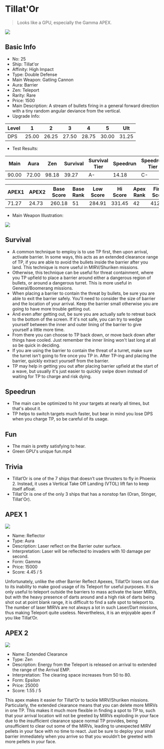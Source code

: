 # Tillat'Or

> Looks like a GPU, especially the Gamma APEX.

<img src="/ships/ship_25.png" style={{zoom:1}}/>

## Basic Info

- No: 25
- Ship: Tillat'or
- Affinity: High Impact
- Type: Double Defense
- Main Weapon: Gatling Cannon
- Aura: Barrier
- Zen: Teleport
- Rarity: Rare
- Price: 1500
- Main Description: A stream of bullets firing in a general forward direction with a tiny random angular deviance from the vertical.
- Upgrade Info: 

| Level | 1 | 2 | 3 | 4 | 5 | Ult |
|--|--|--|--|--|--|--|
| DPS | 25.00 | 26.25 | 27.50 | 28.75 | 30.00 | 31.25 |

- Test Results: 

| Main | Aura | Zen | Survival | Survival Tier | Speedrun | Speedrun Tier | Fun | Fun Tier |
|--|--|--|--|--|--|--|--|--|
| 90.00 | 72.00 | 98.18 | 39.27 | A- | 14.18 | C- | 27.27 | C+ |

| APEX1 | APEX2 | Base Score | Base Rank | Low Score | Hi Score | Apex Rank | Final Score | FinalRank |
|--|--|--|--|--|--|--|--|--|
| 71.27 | 24.73 | 260.18 | 51 | 284.91 | 331.45 | 42 | 412.18 | 54 |

- Main Weapon Illustration:

<img src="/illustration/main_25.gif" style={{zoom:1}}/>

## Survival

- A common technique to employ is to use TP first, then upon arrival, activate barrier. In some ways, this acts as an extended clearance range of TP, if you are able to avoid the bullets inside the barrier after you land. This technique is more useful in MIRV/Shuriken missions.
- Otherwise, this technique can be useful for threat containment, where you TP upfield to place a barrier around either a dangerous region of bullets, or around a dangerous turret. This is more useful in General/Boomerang missions.
- When placing a barrier to contain the threat by bullets, be sure you are able to exit the barrier safely. You'll need to consider the size of barrier and the location of your arrival. Keep the barrier small otherwise you are going to have more trouble getting out.
- And even after getting out, be sure you are actually safe to retreat back to the bottom of the screen. If it's not safe, you can try to wedge yourself between the inner and outer lining of the barrier to give yourself a little more time.
- From there you can choose to TP back down, or move back down after things have cooled. Just remember the inner lining won't last long at all so be quick in deciding.
- If you are using the barrier to contain the threat of a turret, make sure the turret isn't going to fire once you TP in. After TP-ing and placing the barrier, quickly extract yourself from the barrier.
- TP may help in getting you out after placing barrier upfield at the start of a wave, but usually it's just easier to quickly swipe down instead of waiting for TP to charge and risk dying.

## Speedrun

- The main can be optimized to hit your targets at nearly all times, but that's about it.
- TP helps to switch targets much faster, but bear in mind you lose DPS when you charge TP, so be careful of its usage.

## Fun

- The main is pretty satisfying to hear.
- Green GPU's unique fun.mp4

## Trivia

- Tillat’Or is one of the 7 ships that doesn’t use thrusters to fly in Phoenix 2. Instead, it uses a Vertical Take Off Landing (VTOL) lift fan to keep itself afloat.
- Tillat'Or is one of the only 3 ships that has a nonstop fan (Oran, Stinger, Tillat'Or).

## APEX 1

<img src="/ships/ship_25_apex_1.png" style={{zoom:1}}/>

- Name: Reflector
- Type: Aura
- Description: Laser reflect on the Barrier outer surface.
- Interpretation: Laser will be reflected to invaders with 10 damage per second.
- Form: Gamma
- Price: 15000
- Score: 4.45 / 5

Unfortunately, unlike the other Barrier Reflect Apexes, Tillat’Or loses out due to its inability to make good usage of its Teleport for useful purposes. It is only useful to teleport outside the barriers to mass activate the laser MIRVs, but with the heavy presence of darts around and a high risk of darts being shot out at point blank range, it is difficult to find a safe spot to teleport to. The number of laser MIRVs are not always a lot in such Laser/Dart missions, thus making Teleport quite useless. Nevertheless, it is an enjoyable apex if you like Tillat’Or.

## APEX 2

<img src="/ships/ship_25_apex_2.png" style={{zoom:1}}/>

- Name: Extended Clearance
- Type: Zen
- Description: Energy from the Teleport is released on arrival to extended the range of the Arrival EMP.
- Interpretation: The clearing space increases from 50 to 80.
- Form: Epsilon
- Price: 25000
- Score: 1.55 / 5

This apex makes it easier for Tillat’Or to tackle MIRV/Shuriken missions. Particularly, the extended clearance means that you can delete more MIRVs in one TP. This makes it much more flexible in finding a spot to TP to, such that your arrival location will not be greeted by MIRVs exploding in your face due to the insufficient clearance space normal TP provides, being unsufficient to clear out some of the MIRVs, leading to unexpected MIRV pellets in your face with no time to react. Just be sure to deploy your small barrier immediately when you arrive so that you wouldn’t be greeted with more pellets in your face.
